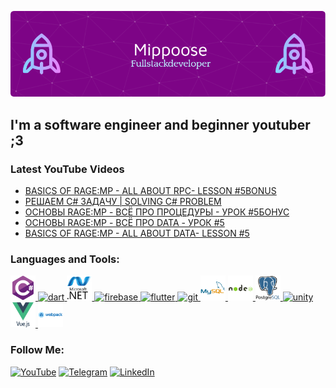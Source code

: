 [![Header](https://github.com/Mippoose/Mippoose/blob/main/assets/header.png)](https://www.youtube.com/channel/UCmdVplsahZmv4z_lOWRJ2EQ)

## I'm a software engineer and beginner youtuber ;3 

### Latest YouTube Videos
<!-- YOUTUBE:START -->
- [BASICS OF RAGE:MP - ALL ABOUT RPC- LESSON #5BONUS](https://www.youtube.com/watch?v=h6eGRYY0ssk)
- [РЕШАЕМ C# ЗАДАЧУ | SOLVING C# PROBLEM](https://www.youtube.com/watch?v=dZlBuZuYofc)
- [ОСНОВЫ RAGE:MP - ВСЁ ПРО ПРОЦЕДУРЫ - УРОК #5БОНУС](https://www.youtube.com/watch?v=bXCB0wVPNCE)
- [ОСНОВЫ RAGE:MP - ВСЁ ПРО DATA - УРОК #5](https://www.youtube.com/watch?v=GU3rkNRMYsg)
- [BASICS OF RAGE:MP - ALL ABOUT DATA- LESSON #5](https://www.youtube.com/watch?v=aBwBSB2W-a0)
<!-- YOUTUBE:END -->

<h3 align="left">Languages and Tools:</h3>
<p align="left"> <a href="https://www.w3schools.com/cs/" target="_blank" rel="noreferrer"> <img src="https://raw.githubusercontent.com/devicons/devicon/master/icons/csharp/csharp-original.svg" alt="csharp" width="40" height="40"/> </a> <a href="https://dart.dev" target="_blank" rel="noreferrer"> <img src="https://www.vectorlogo.zone/logos/dartlang/dartlang-icon.svg" alt="dart" width="40" height="40"/> </a> <a href="https://dotnet.microsoft.com/" target="_blank" rel="noreferrer"> <img src="https://raw.githubusercontent.com/devicons/devicon/master/icons/dot-net/dot-net-original-wordmark.svg" alt="dotnet" width="40" height="40"/> </a> <a href="https://firebase.google.com/" target="_blank" rel="noreferrer"> <img src="https://www.vectorlogo.zone/logos/firebase/firebase-icon.svg" alt="firebase" width="40" height="40"/> </a> <a href="https://flutter.dev" target="_blank" rel="noreferrer"> <img src="https://www.vectorlogo.zone/logos/flutterio/flutterio-icon.svg" alt="flutter" width="40" height="40"/> </a> <a href="https://git-scm.com/" target="_blank" rel="noreferrer"> <img src="https://www.vectorlogo.zone/logos/git-scm/git-scm-icon.svg" alt="git" width="40" height="40"/> </a> <a href="https://www.mysql.com/" target="_blank" rel="noreferrer"> <img src="https://raw.githubusercontent.com/devicons/devicon/master/icons/mysql/mysql-original-wordmark.svg" alt="mysql" width="40" height="40"/> </a> <a href="https://nodejs.org" target="_blank" rel="noreferrer"> <img src="https://raw.githubusercontent.com/devicons/devicon/master/icons/nodejs/nodejs-original-wordmark.svg" alt="nodejs" width="40" height="40"/> </a> <a href="https://www.postgresql.org" target="_blank" rel="noreferrer"> <img src="https://raw.githubusercontent.com/devicons/devicon/master/icons/postgresql/postgresql-original-wordmark.svg" alt="postgresql" width="40" height="40"/> </a> <a href="https://unity.com/" target="_blank" rel="noreferrer"> <img src="https://www.vectorlogo.zone/logos/unity3d/unity3d-icon.svg" alt="unity" width="40" height="40"/> </a> <a href="https://vuejs.org/" target="_blank" rel="noreferrer"> <img src="https://raw.githubusercontent.com/devicons/devicon/master/icons/vuejs/vuejs-original-wordmark.svg" alt="vuejs" width="40" height="40"/> </a> <a href="https://webpack.js.org" target="_blank" rel="noreferrer"> <img src="https://raw.githubusercontent.com/devicons/devicon/d00d0969292a6569d45b06d3f350f463a0107b0d/icons/webpack/webpack-original-wordmark.svg" alt="webpack" width="40" height="40"/> </a> </p>

### Follow Me:
[![YouTube](https://img.shields.io/badge/-YouTube-090909?style=for-the-badge&logo=YouTube&logoColor=FF0000)](https://www.youtube.com/channel/UCmdVplsahZmv4z_lOWRJ2EQ)
[![Telegram](https://img.shields.io/badge/-Telegram-090909?style=for-the-badge&logo=telegram&logoColor=27A0D9)](https://t.me/mippoosedev)
[![LinkedIn](https://img.shields.io/badge/-LinkedIn-090909?style=for-the-badge&logo=linkedin&logoColor=007BB6)](https://www.linkedin.com/in/mippoosedev/)